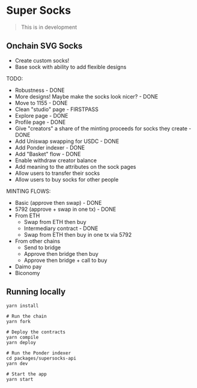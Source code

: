 # Super Socks

> This is in development

## Onchain SVG Socks

- Create custom socks!
- Base sock with ability to add flexible designs

TODO:
- Robustness - DONE
- More designs! Maybe make the socks look nicer? - DONE
- Move to 1155 - DONE
- Clean "studio" page - FIRSTPASS
- Explore page - DONE
- Profile page - DONE
- Give "creators" a share of the minting proceeds for socks they create - DONE
- Add Uniswap swapping for USDC - DONE
- Add Ponder indexer - DONE
- Add "Basket" flow - DONE
- Enable withdraw creator balance
- Add meaning to the attributes on the sock pages
- Allow users to transfer their socks
- Allow users to buy socks for other people

MINTING FLOWS:
- Basic (approve then swap) - DONE
- 5792 (approve + swap in one tx) - DONE
- From ETH
    - Swap from ETH then buy
    - Intermediary contract - DONE
    - Swap from ETH then buy in one tx via 5792
- From other chains
    - Send to bridge
    - Approve then bridge then buy
    - Approve then bridge + call to buy
- Daimo pay
- Biconomy

## Running locally
```
yarn install

# Run the chain
yarn fork

# Deploy the contracts
yarn compile
yarn deploy

# Run the Ponder indexer
cd packages/supersocks-api
yarn dev

# Start the app
yarn start
```